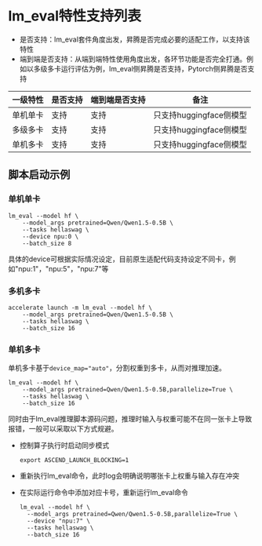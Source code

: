 # lm_eval特性支持列表

- 是否支持：lm_eval套件角度出发，昇腾是否完成必要的适配工作，以支持该特性
- 端到端是否支持：从端到端特性使用角度出发，各环节功能是否完全打通。例如以多级多卡运行评估为例，lm_eval侧昇腾是否支持，Pytorch侧昇腾是否支持


| 一级特性       | 是否支持 |端到端是否支持| 备注                |
|------------|----|--|-------------------|
| 单机单卡       | 支持 | 支持 | 只支持huggingface侧模型 |
| 多级多卡       | 支持 | 支持 | 只支持huggingface侧模型                 |
| 单机多卡       | 支持 | 支持 | 只支持huggingface侧模型                 |

## 脚本启动示例

### 单机单卡

```shell
lm_eval --model hf \
    --model_args pretrained=Qwen/Qwen1.5-0.5B \
    --tasks hellaswag \
    --device npu:0 \
    --batch_size 8
```
具体的device可根据实际情况设定，目前原生适配代码支持设定不同卡，例如"npu:1"，"npu:5"，"npu:7"等

### 多机多卡

```shell
accelerate launch -m lm_eval --model hf \
    --model_args pretrained=Qwen/Qwen1.5-0.5B \
    --tasks hellaswag \
    --batch_size 16
```

### 单机多卡

单机多卡基于`device_map="auto"`，分割权重到多卡，从而对推理加速。

```shell
lm_eval --model hf \
    --model_args pretrained=Qwen/Qwen1.5-0.5B,parallelize=True \
    --tasks hellaswag \
    --batch_size 16
```

同时由于lm_eval推理脚本源码问题，推理时输入与权重可能不在同一张卡上导致报错，一般可以采取以下方式规避。

- 控制算子执行时启动同步模式

  ```shell
  export ASCEND_LAUNCH_BLOCKING=1
  ```

- 重新执行lm_eval命令，此时log会明确说明哪张卡上权重与输入存在冲突
- 在实际运行命令中添加对应卡号，重新运行lm_eval命令

  ```shell
  lm_eval --model hf \
    --model_args pretrained=Qwen/Qwen1.5-0.5B,parallelize=True \
    --device "npu:7" \
    --tasks hellaswag \
    --batch_size 16
  ```
